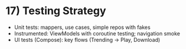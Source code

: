 # 17) Testing Strategy
- Unit tests: mappers, use cases, simple repos with fakes
- Instrumented: ViewModels with coroutine testing; navigation smoke
- UI tests (Compose): key flows (Trending → Play, Download)
